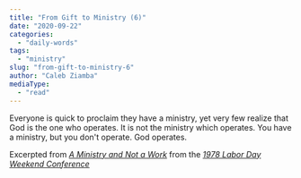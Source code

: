 ```yaml
---
title: "From Gift to Ministry (6)"
date: "2020-09-22"
categories: 
  - "daily-words"
tags: 
  - "ministry"
slug: "from-gift-to-ministry-6"
author: "Caleb Ziamba"
mediaType: 
  - "read"
---
```


Everyone is quick to proclaim they have a ministry, yet very few realize that God is the one who operates. It is not the ministry which operates. You have a ministry, but you don't operate. God operates.

Excerpted from _[A Ministry and Not a Work](https://www.asweetsavor.org/a-ministry-and-not-a-work/)_ from the _[1978 Labor Day Weekend Conference](https://www.asweetsavor.org/1978-labor-day-weekend-conference/)_
